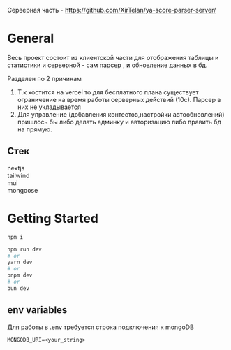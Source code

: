 Серверная часть - https://github.com/XirTelan/ya-score-parser-server/

# General
Весь проект состоит из клиентской части для отображения таблицы и статистики и
серверной - сам парсер , и обновление данных в бд.

Разделен по 2 причинам
1. Т.к хостится на vercel то для бесплатного плана существует ограничение на время работы серверных действий (10с). Парсер в них не укладывается 
2. Для управление (добавления контестов,настройки автообновлений) пришлось бы либо делать админку и авторизацию либо править бд на прямую. 

## Стек 

nextjs  
tailwind  
mui  
mongoose  

# Getting Started
```
npm i
```

```bash
npm run dev
# or
yarn dev
# or
pnpm dev
# or
bun dev
```

## env variables
Для работы в .env требуется  строка подключения к mongoDB
```
MONGODB_URI=<your_string>
```

